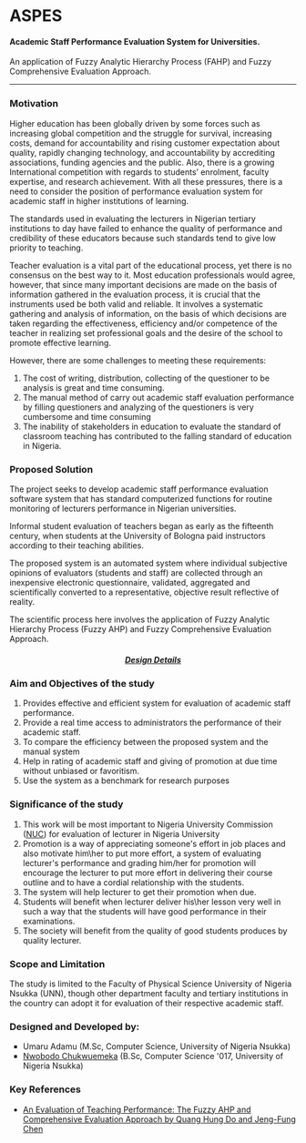 <h1>ASPES</h1>
<h4>Academic Staff Performance Evaluation System for Universities.</h4>
<p>An application of Fuzzy Analytic Hierarchy Process (FAHP) and Fuzzy Comprehensive Evaluation Approach.</p>
<hr/>
<h3>Motivation</h3>
<p>
Higher education has been globally driven by some forces such as increasing global 
competition and the struggle for survival, increasing costs, demand for accountability 
and rising customer expectation about quality, rapidly changing technology, and accountability 
by accrediting associations, funding agencies and the public. Also, there is a growing 
International competition with regards to students’ enrolment, faculty expertise, 
and research achievement. With all these pressures, there is a need to consider the 
position of performance evaluation system for academic staff in higher institutions of learning.
</p>
<p>
The standards used in evaluating the lecturers in Nigerian tertiary institutions to day 
have failed to enhance the quality of performance and credibility of these 
educators because such standards tend to give low priority to teaching.
</p>
<p>
Teacher evaluation is a vital part of the educational process, yet there is no consensus on the best way to it. 
Most education professionals would agree, however, that since many important decisions are made on the 
basis of information gathered in the evaluation process, it is crucial that the instruments used be both valid and reliable.
It involves a systematic gathering and analysis of information, on the basis of which decisions are 
taken regarding the effectiveness, efficiency and/or competence of the teacher in realizing set professional 
goals and the desire of the school to promote effective learning.
</p>
<p>However, there are some challenges to meeting these requirements:</p>
<ol>
<li>The cost of writing, distribution, collecting of the questioner to be analysis is great and time consuming.</li>
<li>
The manual method of carry out academic staff evaluation performance by filling questioners and 
analyzing of the questioners is very cumbersome and time consuming
</li>
<li>
The inability of stakeholders in education to evaluate the standard of classroom 
teaching has contributed to the falling standard of education in Nigeria.
</li>
</ol>

<h3>Proposed Solution</h3>
<p>
The project seeks to develop academic staff performance evaluation software system 
that has standard computerized functions for routine monitoring of lecturers performance in Nigerian universities.
</p>
<p>
Informal student evaluation of teachers began as early as the fifteenth century, 
when students at the University of Bologna paid instructors according to their teaching abilities.
</p>
<p>
The proposed system is an automated system where individual subjective opinions of evaluators (students and staff) 
are collected through an inexpensive electronic questionnaire, validated, aggregated and scientifically 
converted to a representative, objective result reflective of reality.
</p>
<p>
The scientific process here involves the application of Fuzzy Analytic Hierarchy Process (Fuzzy AHP) 
and Fuzzy Comprehensive Evaluation Approach.
</p>
<h5 style="text-align:center"><a href="design/DESIGN.md">Design Details</a></h5>

<h3>Aim and Objectives of the study</h3>
<ol>
<li>Provides effective and efficient system for evaluation of academic staff performance.</li>
<li>Provide a real time access to administrators the performance of their academic staff.</li>
<li>To compare the efficiency between the proposed system and the manual system</li>
<li>Help in rating of academic staff and giving of promotion at due time without unbiased or favoritism.</li>
<li>Use the system as a benchmark for research purposes</li>
</ol>

<h3>Significance of the study</h3>
<ol>
<li>This work will be most important to Nigeria University Commission (<a href="http://nuc.edu.ng/" target="_new">NUC</a>) for evaluation of lecturer in Nigeria University</li>
<li>Promotion is a way of appreciating someone's effort in job places and also motivate him\her to put more effort, 
a system of evaluating lecturer's performance and grading him/her for promotion will encourage the lecturer to put more effort in delivering their
 course outline and to have a cordial relationship with the students.
</li>
<li>The system will help lecturer to get their promotion when due.</li>
<li>Students will benefit when lecturer deliver his\her lesson very well in such a way that the students will have good performance in their examinations.</li>
<li>The society will benefit from the quality of good students produces by quality lecturer.</li>
</ol>

<h3>Scope and Limitation</h3>
<p>
The study is limited to the Faculty of Physical Science University of Nigeria Nsukka (UNN), 
though other department faculty and tertiary institutions in the country can adopt it for evaluation of their respective academic staff.
</p>

<h3>Designed and Developed by:</h3>
<ul style="list-style: square">
<li>Umaru Adamu (M.Sc, Computer Science, University of Nigeria Nsukka)</li>
<li><a href="https://www.linkedin.com/in/jcnwobodo" target="_new">Nwobodo Chukwuemeka</a> (B.Sc, Computer Science '017, University of Nigeria Nsukka)</li>
</ul>

<h3>Key References</h3>
<ul>
    <li>
        <a href="http://www.wseas.org/multimedia/journals/information/2013/035709-204.pdf" target="_new">
        An Evaluation of Teaching Performance: The Fuzzy AHP and Comprehensive Evaluation Approach by Quang Hung Do and Jeng-Fung Chen
        </a>
    </li>
</ul>